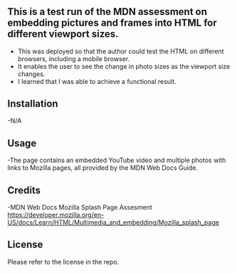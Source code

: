 # <Multimedia and Embedding Assessment>

## This is a test run of the MDN assessment on embedding pictures and frames into HTML for different viewport sizes.

- This was deployed so that the author could test the HTML on different browsers, including a mobile browser.
- It enables the user to see the change in photo sizes as the viewport size changes.
- I learned that I was able to achieve a functional result.

## Installation

-N/A

## Usage

-The page contains an embedded YouTube video and multiple photos with links to Mozilla pages, all provided by the MDN Web Docs Guide.

## Credits

-MDN Web Docs Mozilla Splash Page Assesment https://developer.mozilla.org/en-US/docs/Learn/HTML/Multimedia_and_embedding/Mozilla_splash_page

## License

Please refer to the license in the repo.
